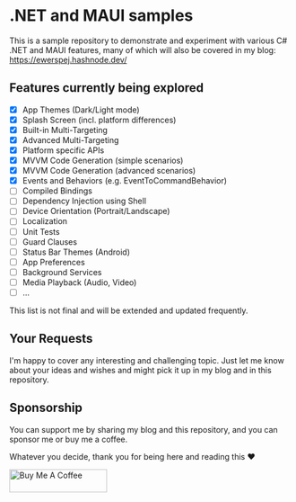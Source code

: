 # .NET and MAUI samples
This is a sample repository to demonstrate and experiment with various C# .NET and MAUI features, many of which will also be covered in my blog: https://ewerspej.hashnode.dev/

## Features currently being explored ##

- [x] App Themes (Dark/Light mode)
- [x] Splash Screen (incl. platform differences)
- [x] Built-in Multi-Targeting
- [x] Advanced Multi-Targeting
- [x] Platform specific APIs
- [x] MVVM Code Generation (simple scenarios)
- [x] MVVM Code Generation (advanced scenarios)
- [x] Events and Behaviors (e.g. EventToCommandBehavior)
- [ ] Compiled Bindings
- [ ] Dependency Injection using Shell
- [ ] Device Orientation (Portrait/Landscape)
- [ ] Localization
- [ ] Unit Tests
- [ ] Guard Clauses
- [ ] Status Bar Themes (Android)
- [ ] App Preferences
- [ ] Background Services
- [ ] Media Playback (Audio, Video)
- [ ] ...

This list is not final and will be extended and updated frequently.

## Your Requests ##

I'm happy to cover any interesting and challenging topic. Just let me know about your ideas and wishes and might pick it up in my blog and in this repository.

## Sponsorship ##

You can support me by sharing my blog and this repository, and you can sponsor me or buy me a coffee.

Whatever you decide, thank you for being here and reading this ❤️

<a href="https://www.buymeacoffee.com/ewerspej" target="_blank"><img src="https://cdn.buymeacoffee.com/buttons/default-yellow.png" alt="Buy Me A Coffee" height="41" width="174"></a>
